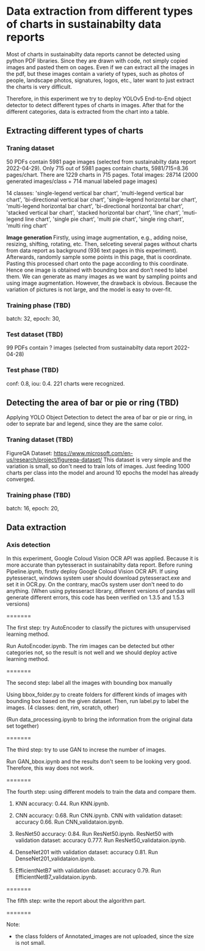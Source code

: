 # Data extraction from different types of charts in sustainabilty data reports
Most of charts in sustainabilty data reports cannot be detected using python PDF libraries. Since they are drawn with code, not simply copied images and pasted them on oages. Even if we can extract all the images in the pdf, but these images contain a variety of types, such as photos of people, landscape photos, signatures, logos, etc., later want to just extract the charts is very difficult.

Therefore, in this experiment we try to deploy YOLOv5 End-to-End object detector to detect different types of charts in images. After that for the different categories, data is extracted from the chart into a table.

## Extracting different types of charts
### Traning dataset
50 PDFs contain 5981 page images (selected from sustainabilty data report 2022-04-29). Only 715 out of 5981 pages contain charts, 5981/715=8.36 pages/chart. There are 1229 charts in 715 pages. Total images: 28714 (2000 generated images/class + 714 manual labeled page images) 

14 classes: 'single-legend vertical bar chart', 'multi-legend vertical bar chart', 'bi-directional vertical bar chart', 'single-legend horizontal bar chart', 'multi-legend horizontal bar chart', 'bi-directional horizontal bar chart', 'stacked vertical bar chart', 'stacked horizontal bar chart', 'line chart', 'muti-legend line chart', 'single pie chart', 'multi pie chart', 'single ring chart', 'multi ring chart'

<b> Image generation </b>
Firstly, using image augmentation, e.g., adding noise, resizing, shifting, rotating, etc. Then, selceting several pages without charts from data report as background (936 text pages in this experiment). Afterwards, randomly sample some points in this page, that is coordinate. Pasting this processed chart onto the page according to this coordinate. Hence one image is obtained with bounding box and don’t need to label them. We can generate as many images as we want by sampling points and using image augmentation. However, the drawback is obvious. Because the variation of pictures is not large, and the model is easy to over-fit.

### Training phase (TBD)
batch: 32, epoch: 30, 

### Test dataset (TBD)
99 PDFs contain ? images (selected from sustainabilty data report 2022-04-28)

### Test phase (TBD)
conf: 0.8, iou: 0.4. 221 charts were recognized. 

## Detecting the area of bar or pie or ring (TBD)
Applying YOLO Object Detection to detect the area of bar or pie or ring, in oder to seprate bar and legend, since they are the same color.

### Traning dataset (TBD)
FigureQA Dataset: https://www.microsoft.com/en-us/research/project/figureqa-dataset/
This dataset is very simple and the variation is small, so don't need to train lots of images. Just feeding 1000 charts per class into the model and around 10 epochs the model has already converged.

### Training phase (TBD)
batch: 16, epoch: 20, 

## Data extraction 
### Axis detection 



In this experiment, Google Coloud Vision OCR API was applied. Because it is more accurate than pytesseract in sustainabilty data report. Before runing Pipeline.ipynb, firstly deploy Google Coloud Vision OCR API. If using pytesseract, windows system user should download pytesseract.exe and set it in OCR.py. On the contrary, macOs system user don't need to do anything. (When using pytesseract library, different versions of pandas will generate different errors, this code has been verified on 1.3.5 and 1.5.3 versions)


=======

The first step: try AutoEncoder to classify the pictures with unsupervised learning method.

Run AutoEncoder.ipynb. The rim images can be detected but other categories not, so the result is not well and we should deploy active learning method. 

=======

The second step: label all the images with bounding box manually

Using bbox_folder.py to create folders for different kinds of images with bounding box based on the given dataset. Then, run label.py to label the images. (4 classes: dent, rim, scratch, other)

(Run data_processing.ipynb to bring the information from the original data set together)

=======

The third step: try to use GAN to increse the number of images.

Run GAN_bbox.ipynb and the results don't seem to be looking very good. Therefore, this way does not work.

=======

The fourth step: using different models to train the data and compare them.

1. KNN accuracy: 0.44. Run KNN.ipynb.

2. CNN accuracy: 0.68. Run CNN.ipynb.
CNN with validation dataset: accuracy 0.66. Run CNN_validataion.ipynb.

3. ResNet50 accuracy: 0.84. Run ResNet50.ipynb.
ResNet50 with validation dataset: accuracy 0.777. Run ResNet50_validataion.ipynb.

4. DenseNet201 with validation dataset: accuracy 0.81. Run DenseNet201_validataion.ipynb.

5. EfficientNetB7 with validation dataset: accuracy 0.79. Run EfficientNetB7_validataion.ipynb. 

=======

The fifth step: write the report about the algorithm part.

=======

Note:
* the class folders of Annotated_images are not uploaded, since the size is not small.


